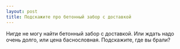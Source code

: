 ```yaml
---
layout: post 
title: Подскажите про бетонный забор с доставкой 
--- 
```

Нигде не могу найти бетонный забор с доставкой. Или ждать надо очень долго, или цена баснословная. Подскажите, где вы брали?